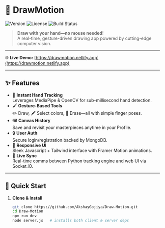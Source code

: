 # 🎨 DrawMotion

![Version](https://img.shields.io/badge/version-1.0.0-blue) ![License](https://img.shields.io/badge/license-MIT-green) ![Build Status](https://img.shields.io/badge/build-passing-brightgreen)

> **Draw with your hand—no mouse needed!**  
> A real-time, gesture-driven drawing app powered by cutting-edge computer vision.

---

🌐 **Live Demo:** [https://drawmotion.netlify.app](https://drawmotion.netlify.app)

---

## ✨ Features

- 🚀 **Instant Hand Tracking**  
  Leverages MediaPipe & OpenCV for sub-millisecond hand detection.
- 🖌️ **Gesture-Based Tools**  
  ✏️ Draw, 🖋️ Select colors, 🧹 Erase—all with simple finger poses.
- 🖼️ **Canvas History**  
  Save and revisit your masterpieces anytime in your Profile.
- 🔒 **User Auth**  
  Secure login/registration backed by MongoDB.
- 🎨 **Responsive UI**  
  Sleek Javascript + Tailwind interface with Framer Motion animations.
- 🔄 **Live Sync**  
  Real-time comms between Python tracking engine and web UI via Socket.IO.

---

## 🚀 Quick Start

1. **Clone & Install**
   ```bash
   git clone https://github.com/AkshayGojiya/Draw-Motion.git
   cd Draw-Motion
   npm run dev
   node server.js   # installs both client & server deps